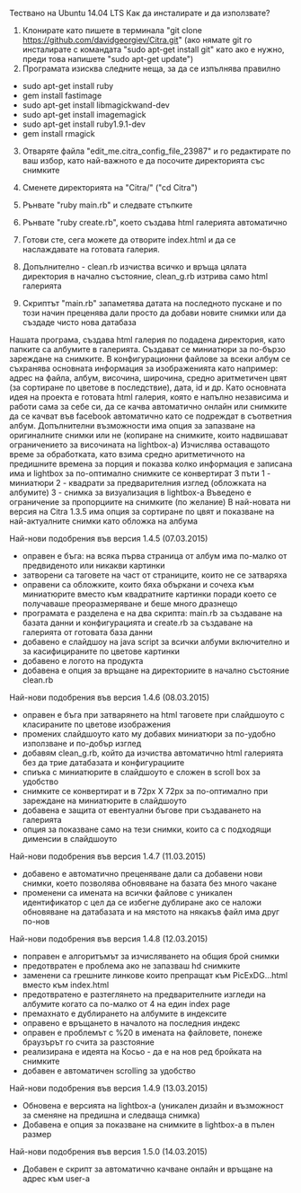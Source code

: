 Тествано на Ubuntu 14.04 LTS
Как да инсталирате и да използвате?
1. Клонирате като пишете в терминала "git clone https://github.com/davidgeorgiev/Citra.git" (ако нямате git го инсталирате с командата "sudo apt-get install git" като ако е нужно, преди това напишете "sudo apt-get update")
2. Програмата изисква следните неща, за да се изпълнява правилно
- sudo apt-get install ruby
- gem install fastimage
- sudo apt-get install libmagickwand-dev
- sudo apt-get install imagemagick
- sudo apt-get install ruby1.9.1-dev
- gem install rmagick
3. Отваряте файла "edit_me.citra_config_file_23987" и го редактирате по ваш избор, като най-важното е да посочите директорията със снимките
4. Сменете директорията на "Citra/" ("cd Citra")
5. Рънвате "ruby main.rb" и следвате стъпките
6. Рънвате "ruby create.rb", което създава html галерията автоматично
7. Готови сте, сега можете да отворите index.html и да се наслаждавате на готовата галерия.

8. Допълнително - clean.rb изчиства всичко и връща цялата директория в начално състояние, clean_g.rb изтрива само html галерията
9. Скриптът "main.rb" запаметява датата на последното пускане и по този начин преценява дали просто да добави новите снимки или да създаде чисто нова датабаза

Нашата програма, създава html галерия по подадена директория, като папките са албумите в галерията. Създават се миниатюри за по-бързо зареждане на снимките. В конфигурационни файлове за всеки албум се съхранява основната информация за изображенията като например: адрес на файла, албум, височина, широчина, средно аритметичен цвят (за сортиране по цветове в последствие), дата, id и др. Като основната идея на проекта е готовата html галерия, която е напълно независима и работи сама за себе си, да се качва автоматично онлайн или снимките да се качват във facebook автоматично като се подреждат в съответния албум. Допълнителни възможности има опция за запазване на оригиналните снимки или не (копиране на снимките, които надвишават ограничението за височината на lightbox-а) Изчислява оставащото време за обработката, като взима средно аритметичното на предишните времена за порция и показва колко информация е записана има и lightbox за по-оптимално снимките се конвертират 3 пъти 1 - миниатюри 2 - квадрати за предварителния изглед (обложката на албумите) 3 - снимка за визуализация в lightbox-а Въведено е ограничение за пропорциите на снимките (по желание) В най-новата ни версия на Citra 1.3.5 има опция за сортиране по цвят и показване на най-актуалните снимки като обложка на албума

Най-нови подобрения във версия 1.4.5 (07.03.2015)
- оправен е бъга: на всяка първа страница от албум има по-малко от предвиденото или никакви картинки
- затворени са таговете на част от страниците, които не се затваряха
- оправени са обложките, които бяха объркани и сочеха към миниатюрите вместо към квадратните картинки поради което се получаваше преоразмеряване и беше много дразнещо
- програмата е разделена е на два скрипта: main.rb за създаване на базата данни и конфигурацията и create.rb за създаване на галерията от готовата база данни
- добавено е слайдшоу на java script за всички албуми включително и за касифицираните по цветове картинки
- добавено е логото на продукта
- добавена е опция за връщане на директориите в начално състояние clean.rb

Най-нови подобрения във версия 1.4.6 (08.03.2015)
- оправен е бъга при затварянето на html таговете при слайдшоуто с класираните по цветове изображения
- промених слайдшоуто като му добавих миниатюри за по-удобно използване и по-добър изглед
- добавям clean_g.rb, който да изчиства автоматично html галерията без да трие датабазата и конфигурациите
- спиъка с миниатюрите в слайдшоуто е сложен в scroll box за удобство
- снимките се конвертират и в 72px X 72px за по-оптимално при зареждане на миниатюрите в слайдшоуто 
- добавена е защита от евентуални бъгове при създаването на галерията
- опция за показване само на тези снимки, които са с подходящи дименсии в слайдшоуто

Най-нови подобрения във версия 1.4.7 (11.03.2015)
- добавено е автоматично преценяване дали са добавени нови снимки, което позволява обновяване на базата без много чакане
- променени са имената на всички файлове с уникален идентификатор с цел да се избегне дублиране ако се наложи обновяване на датабазата и на мястото на някакъв файл има друг по-нов

Най-нови подобрения във версия 1.4.8 (12.03.2015)
- поправен е алгоритъмът за изчисляването на общия брой снимки
- предотвратен е проблема ако не запазваш hd снимките
- заменени са грешните линкове които препращат към PicExDG...html вместо към index.html
- предотвратено е разтеглянето на предварителните изгледи на албумите когато са по-малко от 4 на един index page
- премахнато е дублирането на албумите в индексите
- оправено е връщането в началото на последния индекс
- оправен е проблемът с %20 в имената на файловете, понеже браузърът го счита за разстояние
- реализирана е идеята на Косьо - да е на нов ред бройката на снимките
- добавен е автоматичен scrolling за удобство

Най-нови подобрения във версия 1.4.9 (13.03.2015)
- Обновена е версията на lightbox-а (уникален дизайн и възможност за сменяне на предишна и следваща снимка)
- Добавена е опция за показване на снимките в lightbox-а в пълен размер

Най-нови подобрения във версия 1.5.0 (14.03.2015)
- Добавен е скрипт за автоматично качване онлайн и връщане на адрес към user-а
